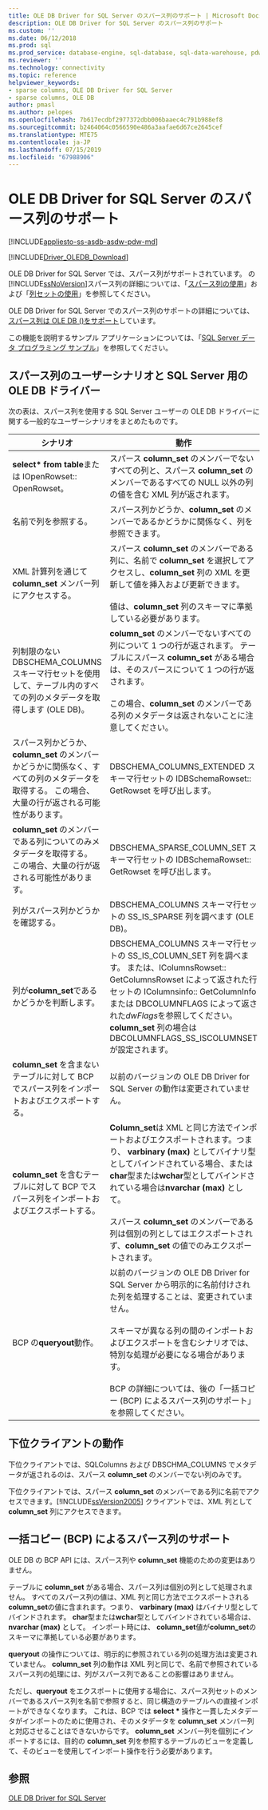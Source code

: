 ```yaml
---
title: OLE DB Driver for SQL Server のスパース列のサポート | Microsoft Docs
description: OLE DB Driver for SQL Server のスパース列のサポート
ms.custom: ''
ms.date: 06/12/2018
ms.prod: sql
ms.prod_service: database-engine, sql-database, sql-data-warehouse, pdw
ms.reviewer: ''
ms.technology: connectivity
ms.topic: reference
helpviewer_keywords:
- sparse columns, OLE DB Driver for SQL Server
- sparse columns, OLE DB
author: pmasl
ms.author: pelopes
ms.openlocfilehash: 7b617ecdbf2977372dbb006baaec4c791b988ef8
ms.sourcegitcommit: b2464064c0566590e486a3aafae6d67ce2645cef
ms.translationtype: MTE75
ms.contentlocale: ja-JP
ms.lasthandoff: 07/15/2019
ms.locfileid: "67988906"
---
```

# <a name="sparse-columns-support-in-ole-db-driver-for-sql-server"></a>OLE DB Driver for SQL Server のスパース列のサポート
[!INCLUDE[appliesto-ss-asdb-asdw-pdw-md](../../../includes/appliesto-ss-asdb-asdw-pdw-md.md)]

[!INCLUDE[Driver_OLEDB_Download](../../../includes/driver_oledb_download.md)]

  OLE DB Driver for SQL Server では、スパース列がサポートされています。 の[!INCLUDE[ssNoVersion](../../../includes/ssnoversion-md.md)]スパース列の詳細については、「[スパース列の使用](../../../relational-databases/tables/use-sparse-columns.md)」および「[列セットの使用](../../../relational-databases/tables/use-column-sets.md)」を参照してください。  
  
 OLE DB Driver for SQL Server でのスパース列のサポートの詳細については、[スパース列は OLE DB &#40;&#41;をサポート](../../oledb/ole-db/sparse-columns-support-ole-db.md)しています。  
  
 この機能を説明するサンプル アプリケーションについては、「[SQL Server データ プログラミング サンプル](https://msftdpprodsamples.codeplex.com/)」を参照してください。  
  
## <a name="user-scenarios-for-sparse-columns-and-ole-db-driver-for-sql-server"></a>スパース列のユーザーシナリオと SQL Server 用の OLE DB ドライバー  
 次の表は、スパース列を使用する SQL Server ユーザーの OLE DB ドライバーに関する一般的なユーザーシナリオをまとめたものです。  
  
|シナリオ|動作|  
|--------------|--------------|  
|**select\* from table**または IOpenRowset:: OpenRowset。|スパース **column_set** のメンバーでないすべての列と、スパース **column_set** のメンバーであるすべての NULL 以外の列の値を含む XML 列が返されます。|  
|名前で列を参照する。|スパース列かどうか、**column_set** のメンバーであるかどうかに関係なく、列を参照できます。|  
|XML 計算列を通じて **column_set** メンバー列にアクセスする。|スパース **column_set** のメンバーである列に、名前で **column_set** を選択してアクセスし、**column_set** 列の XML を更新して値を挿入および更新できます。<br /><br /> 値は、**column_set** 列のスキーマに準拠している必要があります。|  
|列制限のない DBSCHEMA_COLUMNS スキーマ行セットを使用して、テーブル内のすべての列のメタデータを取得します (OLE DB)。|**column_set** のメンバーでないすべての列について 1 つの行が返されます。 テーブルにスパース **column_set** がある場合は、そのスパースについて 1 つの行が返されます。<br /><br /> この場合、**column_set** のメンバーである列のメタデータは返されないことに注意してください。|  
|スパース列かどうか、**column_set** のメンバーかどうかに関係なく、すべての列のメタデータを取得する。 この場合、大量の行が返される可能性があります。|DBSCHEMA_COLUMNS_EXTENDED スキーマ行セットの IDBSchemaRowset:: GetRowset を呼び出します。|  
|**column_set** のメンバーである列についてのみメタデータを取得する。 この場合、大量の行が返される可能性があります。|DBSCHEMA_SPARSE_COLUMN_SET スキーマ行セットの IDBSchemaRowset:: GetRowset を呼び出します。|  
|列がスパース列かどうかを確認する。|DBSCHEMA_COLUMNS スキーマ行セットの SS_IS_SPARSE 列を調べます (OLE DB)。|  
|列が**column_set**であるかどうかを判断します。|DBSCHEMA_COLUMNS スキーマ行セットの SS_IS_COLUMN_SET 列を調べます。 または、IColumnsRowset:: GetColumnsRowset によって返された行セットの IColumnsinfo:: GetColumnInfo または DBCOLUMNFLAGS によって返された*dwFlags*を参照してください。 **column_set** 列の場合は DBCOLUMNFLAGS_SS_ISCOLUMNSET が設定されます。|  
|**column_set** を含まないテーブルに対して BCP でスパース列をインポートおよびエクスポートする。|以前のバージョンの OLE DB Driver for SQL Server の動作は変更されていません。|  
|**column_set** を含むテーブルに対して BCP でスパース列をインポートおよびエクスポートする。|**Column_set**は XML と同じ方法でインポートおよびエクスポートされます。つまり、 **varbinary (max)** としてバイナリ型としてバインドされている場合、または**char**型または**wchar**型としてバインドされている場合は**nvarchar (max)** として。<br /><br /> スパース **column_set** のメンバーである列は個別の列としてはエクスポートされず、**column_set** の値でのみエクスポートされます。|  
|BCP の**queryout**動作。|以前のバージョンの OLE DB Driver for SQL Server から明示的に名前付けされた列を処理することは、変更されていません。<br /><br /> スキーマが異なる列の間のインポートおよびエクスポートを含むシナリオでは、特別な処理が必要になる場合があります。<br /><br /> BCP の詳細については、後の「一括コピー (BCP) によるスパース列のサポート」を参照してください。|  
  
## <a name="down-level-client-behavior"></a>下位クライアントの動作  
 下位クライアントでは、SQLColumns および DBSCHMA_COLUMNS でメタデータが返されるのは、スパース **column_set** のメンバーでない列のみです。
  
 下位クライアントでは、スパース **column_set** のメンバーである列に名前でアクセスできます。[!INCLUDE[ssVersion2005](../../../includes/ssversion2005-md.md)] クライアントでは、XML 列として **column_set** 列にアクセスできます。  
  
## <a name="bulk-copy-bcp-support-for-sparse-columns"></a>一括コピー (BCP) によるスパース列のサポート  
 OLE DB の BCP API には、スパース列や **column_set** 機能のための変更はありません。  
  
 テーブルに **column_set** がある場合、スパース列は個別の列として処理されません。 すべてのスパース列の値は、XML 列と同じ方法でエクスポートされる**column_set**の値に含まれます。つまり、 **varbinary (max)** はバイナリ型としてバインドされます。 **char**型または**wchar**型としてバインドされている場合は、 **nvarchar (max)** として。 インポート時には、 **column_set**値が**column_set**のスキーマに準拠している必要があります。  
  
 **queryout** の操作については、明示的に参照されている列の処理方法は変更されていません。 **column_set** 列の動作は XML 列と同じで、名前で参照されているスパース列の処理には、列がスパース列であることの影響はありません。  
  
 ただし、**queryout** をエクスポートに使用する場合に、スパース列セットのメンバーであるスパース列を名前で参照すると、同じ構造のテーブルへの直接インポートができなくなります。 これは、BCP では **select \*** 操作と一貫したメタデータがインポートのために使用され、そのメタデータを **column_set** メンバー列と対応させることはできないからです。 **column_set** メンバー列を個別にインポートするには、目的の **column_set** 列を参照するテーブルのビューを定義して、そのビューを使用してインポート操作を行う必要があります。  
  
## <a name="see-also"></a>参照  
 [OLE DB Driver for SQL Server](../../oledb/oledb-driver-for-sql-server.md)  
  
  
